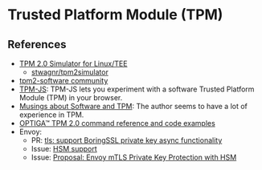 # Trusted Platform Module (TPM)

## References

- [TPM 2.0 Simulator for Linux/TEE](https://develop.trustedcomputinggroup.org/2019/05/08/tpm-2-0-simulator-for-linux-tee/)
  - [stwagnr/tpm2simulator](https://github.com/stwagnr/tpm2simulator)
- [tpm2-software community](https://tpm2-software.github.io/)
- [TPM-JS](https://google.github.io/tpm-js/): TPM-JS lets you experiment with a software Trusted Platform Module (TPM) in your browser.
- [Musings about Software and TPM](https://ronald-aigner.com/): The author seems to have a lot of experience in TPM.
- [OPTIGA™ TPM 2.0 command reference and code examples](https://github.com/Infineon/optiga-tpm-cheatsheet)
- Envoy:
  - PR: [tls: support BoringSSL private key async functionality](https://github.com/envoyproxy/envoy/pull/6326)
  - Issue: [HSM support](https://github.com/envoyproxy/envoy/issues/1106)
  - Issue: [Proposal: Envoy mTLS Private Key Protection with HSM](https://github.com/envoyproxy/envoy/issues/19217)
